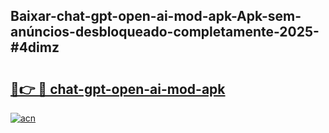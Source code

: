 ## Baixar-chat-gpt-open-ai-mod-apk-Apk-sem-anúncios-desbloqueado-completamente-2025-#4dimz

# <h2><a href="https://ainizakaria.my?title=chat-gpt-open-ai-mod-apk&ref=20M">🔗👉 🔴 chat-gpt-open-ai-mod-apk</a></h2>

[![acn](https://github.com/user-attachments/assets/0f9c940e-d8b0-45ae-aac7-cd30a18b3e1c)](https://ainizakaria.my?title=chat-gpt-open-ai-mod-apk&ref=20M)


